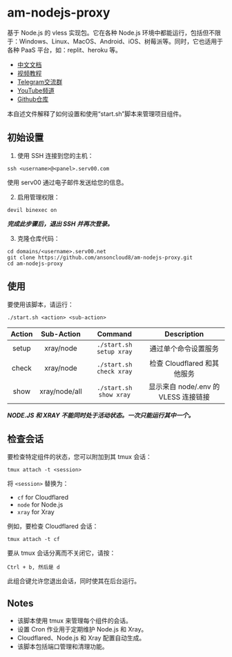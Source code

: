 # am-nodejs-proxy
基于 Node.js 的 vless 实现包。它在各种 Node.js 环境中都能运行，包括但不限于：Windows、Linux、MacOS、Android、iOS、树莓派等。同时，它也适用于各种 PaaS 平台，如：replit、heroku 等。

- [中文文档](./README_CN.md) 
- [视频教程](https://youtu.be/tj9uD575R80)
- [Telegram交流群](https://t.me/AM_CLUBS)
- [YouTube频道](https://youtube.com/@AM_CLUB)
- [Github仓库](https://github.com/ansoncloud8)


本自述文件解释了如何设置和使用“start.sh”脚本来管理项目组件。

## 初始设置

1. 使用 SSH 连接到您的主机：

```
ssh <username>@<panel>.serv00.com
```

使用 serv00 通过电子邮件发送给您的信息。

2. 启用管理权限：

```
devil binexec on
```

***完成此步骤后，退出 SSH 并再次登录。***

3. 克隆仓库代码：

```
cd domains/<username>.serv00.net
git clone https://github.com/ansoncloud8/am-nodejs-proxy.git
cd am-nodejs-proxy
```

## 使用

要使用该脚本，请运行：

```
./start.sh <action> <sub-action>
```

| Action |  Sub-Action   |         Command         |                  Description                   |
| :----: | :-----------: | :---------------------: | :--------------------------------------------: |
| setup  |   xray/node   | `./start.sh setup xray` |      通过单个命令设置服务       |
| check  |   xray/node   | `./start.sh check xray` |    检查 Cloudflared 和其他服务      |
|  show  | xray/node/all | `./start.sh show xray`  | 显示来自 node/.env 的 VLESS 连接链接 |

***NODE.JS 和 XRAY 不能同时处于活动状态。一次只能运行其中一个。***

## 检查会话

要检查特定组件的状态，您可以附加到其 tmux 会话：

```
tmux attach -t <session>
```

将 `<session>` 替换为：

- `cf` for Cloudflared
- `node` for Node.js
- `xray` for Xray

例如，要检查 Cloudflared 会话：

```
tmux attach -t cf
```

要从 tmux 会话分离而不关闭它，请按：

```
Ctrl + b, 然后是 d
```

此组合键允许您退出会话，同时使其在后台运行。

## Notes

- 该脚本使用 tmux 来管理每个组件的会话。
- 设置 Cron 作业用于定期维护 Node.js 和 Xray。
- Cloudflared、Node.js 和 Xray 配置自动生成。
- 该脚本包括端口管理和清理功能。

